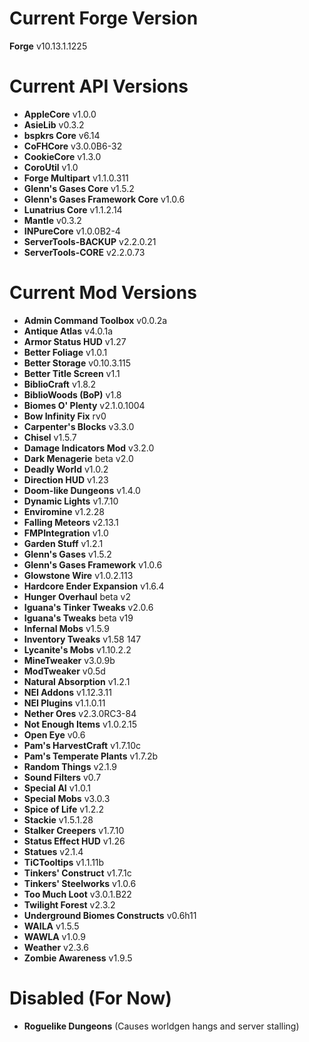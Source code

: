 Current Forge Version
=
**Forge** v10.13.1.1225

Current API Versions
=
- **AppleCore** v1.0.0
- **AsieLib** v0.3.2
- **bspkrs Core** v6.14
- **CoFHCore** v3.0.0B6-32
- **CookieCore** v1.3.0
- **CoroUtil** v1.0
- **Forge Multipart** v1.1.0.311
- **Glenn's Gases Core** v1.5.2
- **Glenn's Gases Framework Core** v1.0.6
- **Lunatrius Core** v1.1.2.14
- **Mantle** v0.3.2
- **INPureCore** v1.0.0B2-4
- **ServerTools-BACKUP** v2.2.0.21
- **ServerTools-CORE** v2.2.0.73

Current Mod Versions
=
- **Admin Command Toolbox** v0.0.2a
- **Antique Atlas** v4.0.1a
- **Armor Status HUD** v1.27
- **Better Foliage** v1.0.1
- **Better Storage** v0.10.3.115
- **Better Title Screen** v1.1
- **BiblioCraft** v1.8.2
- **BiblioWoods (BoP)** v1.8
- **Biomes O' Plenty** v2.1.0.1004
- **Bow Infinity Fix** rv0
- **Carpenter's Blocks** v3.3.0
- **Chisel** v1.5.7
- **Damage Indicators Mod** v3.2.0
- **Dark Menagerie** beta v2.0
- **Deadly World** v1.0.2
- **Direction HUD** v1.23
- **Doom-like Dungeons** v1.4.0
- **Dynamic Lights** v1.7.10
- **Enviromine** v1.2.28
- **Falling Meteors** v2.13.1
- **FMPIntegration** v1.0
- **Garden Stuff** v1.2.1
- **Glenn's Gases** v1.5.2
- **Glenn's Gases Framework** v1.0.6
- **Glowstone Wire** v1.0.2.113
- **Hardcore Ender Expansion** v1.6.4
- **Hunger Overhaul** beta v2
- **Iguana's Tinker Tweaks** v2.0.6
- **Iguana's Tweaks** beta v19
- **Infernal Mobs** v1.5.9
- **Inventory Tweaks** v1.58 147
- **Lycanite's Mobs** v1.10.2.2
- **MineTweaker** v3.0.9b
- **ModTweaker** v0.5d
- **Natural Absorption** v1.2.1
- **NEI Addons** v1.12.3.11
- **NEI Plugins** v1.1.0.11
- **Nether Ores** v2.3.0RC3-84
- **Not Enough Items** v1.0.2.15
- **Open Eye** v0.6
- **Pam's HarvestCraft** v1.7.10c
- **Pam's Temperate Plants** v1.7.2b
- **Random Things** v2.1.9
- **Sound Filters** v0.7
- **Special AI** v1.0.1
- **Special Mobs** v3.0.3
- **Spice of Life** v1.2.2
- **Stackie** v1.5.1.28
- **Stalker Creepers** v1.7.10
- **Status Effect HUD** v1.26
- **Statues** v2.1.4
- **TiCTooltips** v1.1.11b
- **Tinkers' Construct** v1.7.1c
- **Tinkers' Steelworks** v1.0.6
- **Too Much Loot** v3.0.1.B22
- **Twilight Forest** v2.3.2
- **Underground Biomes Constructs** v0.6h11
- **WAILA** v1.5.5
- **WAWLA** v1.0.9
- **Weather** v2.3.6
- **Zombie Awareness** v1.9.5

Disabled (For Now)
=
- **Roguelike Dungeons** (Causes worldgen hangs and server stalling)
